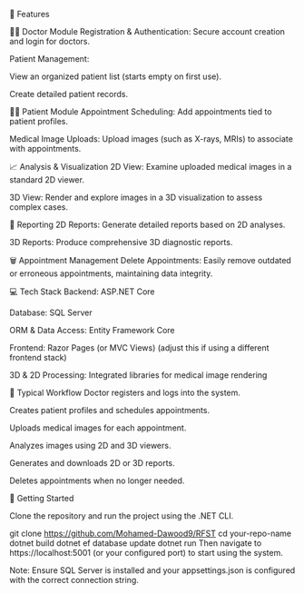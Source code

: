 🚀 Features

👨‍⚕️ Doctor Module
Registration & Authentication: Secure account creation and login for doctors.

Patient Management:

View an organized patient list (starts empty on first use).

Create detailed patient records.

🧑‍⚕️ Patient Module
Appointment Scheduling: Add appointments tied to patient profiles.

Medical Image Uploads: Upload images (such as X-rays, MRIs) to associate with appointments.

📈 Analysis & Visualization
2D View: Examine uploaded medical images in a standard 2D viewer.

3D View: Render and explore images in a 3D visualization to assess complex cases.

📝 Reporting
2D Reports: Generate detailed reports based on 2D analyses.

3D Reports: Produce comprehensive 3D diagnostic reports.

🗑️ Appointment Management
Delete Appointments: Easily remove outdated or erroneous appointments, maintaining data integrity.

💻 Tech Stack
Backend: ASP.NET Core

Database: SQL Server

ORM & Data Access: Entity Framework Core

Frontend: Razor Pages (or MVC Views) (adjust this if using a different frontend stack)

3D & 2D Processing: Integrated libraries for medical image rendering

🔄 Typical Workflow
Doctor registers and logs into the system.

Creates patient profiles and schedules appointments.

Uploads medical images for each appointment.

Analyzes images using 2D and 3D viewers.

Generates and downloads 2D or 3D reports.

Deletes appointments when no longer needed.

🚀 Getting Started


Clone the repository and run the project using the .NET CLI.


git clone https://github.com/Mohamed-Dawood9/RFST
cd your-repo-name
dotnet build
dotnet ef database update
dotnet run
Then navigate to https://localhost:5001 (or your configured port) to start using the system.

Note: Ensure SQL Server is installed and your appsettings.json is configured with the correct connection string.
